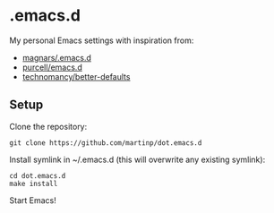 # .emacs.d

My personal Emacs settings with inspiration from:

* [magnars/.emacs.d](https://github.com/magnars/.emacs.d)
* [purcell/emacs.d](https://github.com/purcell/emacs.d)
* [technomancy/better-defaults](https://github.com/technomancy/better-defaults)

## Setup

Clone the repository:

`git clone https://github.com/martinp/dot.emacs.d`

Install symlink in ~/.emacs.d (this will overwrite any existing symlink):

```
cd dot.emacs.d
make install
```

Start Emacs!
